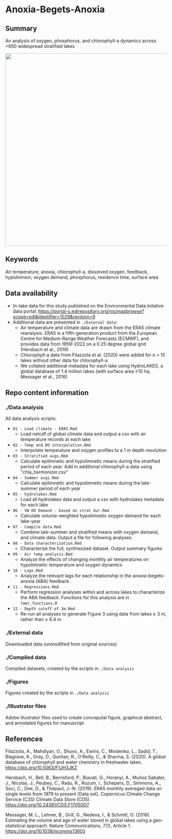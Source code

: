 # Anoxia-Begets-Anoxia

## Summary

An analysis of oxygen, phosphorus, and chlorophyll-a dynamics across >650 widespread stratified lakes

<img src="https://github.com/abbylewis/Anoxia-Begets-Anoxia/assets/51751937/5df6c358-86c7-4ee0-8e0d-5aeb0eb6faf0" width = "600">

## Keywords

Air temperature, anoxia, chlorophyll-a, dissolved oxygen, feedback, hypolimnion, oxygen demand, phosphorus, residence time, surface area

## Data availability

* In-lake data for this study published on the Environmental Data Initative data portal: https://portal-s.edirepository.org/nis/mapbrowse?scope=edi&identifier=1029&revision=9
* Additional data are presented in `./External data`:
    * Air temperature and climate data are drawn from the ERA5 climate reanalysis. ERA5 is a fifth-generation product from the European Centre for Medium-Range Weather Forecasts (ECMWF), and provides data from 1959–2022 on a 0.25 degree global grid (Hersbach et al., 2019)
    * Chlorophyll-a data from Filazzola et al. (2020) were added for n = 15 lakes without other data for chlorophyll-a
    *  We collated additional metadata for each lake using HydroLAKES, a global database of 1.4 million lakes (with surface area ≥10 ha; Messager et al., 2016)

## Repo content information

### ./Data analysis

All data analysis scripts:
* `01 - Load climate - ERA5.Rmd`
    * Load netcdf of global climate data and output a csv with air temperature records at each lake
* `02 - Temp and DO interpolation.Rmd`
    * Interpolate temperature and oxygen profiles to a 1 m depth resolution
* `03 - Stratified avgs.Rmd`
    * Calculate epilimnetic and hypolimnetic means during the stratified period of each year. Add in additional chlorophyll-a data using "chla_harmonizer.csv"
* `04 - Summer avgs.Rmd`
    * Calculate epilimnetic and hypolimnetic means during the late-summer period of each year
* `05 - hydrolakes.Rmd`
    * Load all hydrolakes data and output a csv with hydrolakes metadata for each lake
* `06 - VW DO Demand - based on strat dur.Rmd`
    * Calculate volume-weighted hypolimnetic oxygen demand for each lake-year
* `07 - Compile data.Rmd`
    * Combine late-summer and stratified means with oxygen demand, and climate data. Output a file for following analyses.
* `08 - Data characterization.Rmd`
    * Characterize the full, synthesized dataset. Output summary figures
* `09 - Air temp analysis.Rmd`
    * Analyze the effects of changing monthly air temperatures on hypolimnetic temperature and oxygen dynamics
* `10 - Lags.Rmd`
    * Analyze the relevant lags for each relationship in the anoxia-begets-anoxia (ABA) feedback
* `11 - Regressions.Rmd`
    * Perform regression analyses within and across lakes to characterize the ABA feedback. Functions for this analysis are in `lmer_functions.R`
* `12 - Depth cutoff of 3m.Rmd`
    * Re-run all analyses to generate Figure 3 using data from lakes ≥ 3 m, rather than ≥ 6.4 m

### ./External data

Downloaded data (unmodified from original sources)

### ./Compiled data

Compiled datasets, created by the scripts in `./Data analysis`

### ./Figures

Figures created by the scripts in `./Data analysis`

### ./Illustrator files

Adobe illustrator files used to create conceputal figure, graphical abstract, and annotated figures for manuscript

## References

Filazzola, A., Mahdiyan, O., Shuvo, A., Ewins, C., Moslenko, L., Sadid, T., Blagrave, K., Gray, D., Quinlan, R., O’Reilly, C., & Sharma, S. (2020). A global database of chlorophyll and water chemistry in freshwater lakes. https://doi.org/10.5063/F1JH3JKZ

Hersbach, H., Bell, B., Berrisford, P., Biavati, G., Horányi, A., Muñoz Sabater, J., Nicolas, J., Peubey, C., Radu, R., Rozum, I., Schepers, D., Simmons, A., Soci, C., Dee, D., & Thépaut, J.-N. (2019). ERA5 monthly averaged data on single levels from 1979 to present [Data set]. Copernicus Climate Change Service (C3S) Climate Data Store (CDS). https://doi.org/10.24381/CDS.F17050D7

Messager, M. L., Lehner, B., Grill, G., Nedeva, I., & Schmitt, O. (2016). Estimating the volume and age of water stored in global lakes using a geo-statistical approach. Nature Communications, 7(1), Article 1. https://doi.org/10.1038/ncomms13603

